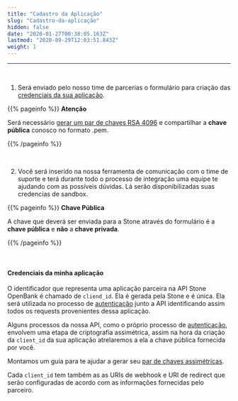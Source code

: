 ```yaml
---
title: "Cadastro da Aplicação"
slug: "Cadastro-da-aplicação"
hidden: false
date: "2020-01-27T00:38:05.163Z"
lastmod: "2020-09-29T12:03:51.843Z"
weight: 1
---
```


---

<br>

1. Será enviado pelo nosso time de parcerias o formulário para criação das [credenciais da sua aplicação](https://docs.openbank.stone.com.br/docs/cadastro-na-aplica%C3%A7%C3%A3o#credenciais-da-minha-aplica%C3%A7%C3%A3o).

{{% pageinfo %}}
**Atenção**

Será necessário [gerar um par de chaves RSA 4096](/docs/guias/integracao/cadastro-da-aplicacao/gerando-o-par-de-chaves) e compartilhar a **chave pública** conosco no formato .pem.

{{% /pageinfo %}}

<br>

2. Você será inserido na nossa ferramenta de comunicação com o time de suporte e terá durante todo o processo de integração uma equipe te ajudando com as possíveis dúvidas. Lá serão disponibilizadas suas credencias de sandbox. 

{{% pageinfo %}}
**Chave Pública**

A chave que deverá ser enviada para a Stone através do formulário é a **chave pública** e **não** a **chave privada**.

{{% /pageinfo %}}

<br>


#### **Credenciais da minha aplicação**

O identificador que representa uma aplicação parceira na API Stone OpenBank é chamado de `cliend_id`. Ela é gerada pela Stone e é única. Ela será utilizada no processo de [autenticação](/docs/guias/integracao/autenticacao) junto a API identificando assim todos os requests provenientes dessa aplicação. 

Alguns processos da nossa API, como o próprio processo de [autenticação](/docs/guias/integracao/autenticacao), envolvem uma etapa de criptografia assimétrica, assim na hora da criação da `client_id` da sua aplicação atrelaremos a ela a chave pública fornecida por você. 

Montamos um guia para te ajudar a gerar seu [par de chaves assimétricas](/docs/guias/integracao/cadastro-da-aplicacao/gerando-o-par-de-chaves).

Cada `client_id` tem também as as URIs de webhook e URI de redirect que serão configuradas de acordo com as informações fornecidas pelo parceiro.

<br>
